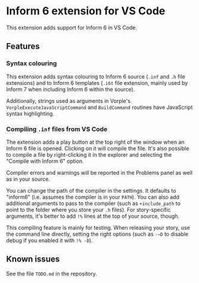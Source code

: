 # Inform 6 extension for VS Code

This extension adds support for Inform 6 in VS Code.

## Features

### Syntax colouring

This extension adds syntax colouring to Inform 6 source (`.inf` and `.h` file extensions) and to Inform 6 templates (`.i6t` file extension, mainly used by Inform 7 when including Inform 6 within the source).

Additionally, strings used as arguments in Vorple's `VorpleExecuteJavaScriptCommand` and `BuildCommand` routines have JavaScript syntax highlighting.

### Compiling `.inf` files from VS Code

The extension adds a play button at the top right of the window when an Inform 6 file is opened. Clicking on it will compile the file. It's also possible to compile a file by right-clicking it in the explorer and selecting the "Compile with Inform 6" option.

Compiler errors and warnings will be reported in the Problems panel as well as in your source.

You can change the path of the compiler in the settings. It defaults to "inform6" (i.e. assumes the compiler is in your `PATH`). You can also add additional arguments to pass to the compiler (such as `+include_path` to point to the folder where you store your `.h` files). For story-specific arguments, it's better to add `!%` lines at the top of your source, though.

This compiling feature is mainly for testing. When releasing your story, use the command line directly, setting the right options (such as `-~D` to disable debug if you enabled it with `!% -D`).

## Known issues

See the file `TODO.md` in the repository.

